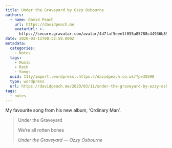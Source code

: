 ```yaml
---
title: Under the Graveyard by Ozzy Osbourne
authors:
  - name: David Peach
    url: https://davidpeach.me
    avatarUrl: >-
      https://secure.gravatar.com/avatar/4d7faf5eee1f055a85788c44936b8995eaab6dfb004e7854ec747ccb272e91ee?s=96&d=mm&r=g
date: 2020-03-11T00:32:59.000Z
metadata:
  categories:
    - Notes
  tags:
    - Music
    - Rock
    - Songs
  uuid: 11ty/import::wordpress::https://davidpeach.co.uk/?p=35590
  type: wordpress
  url: https://davidpeach.me/2020/03/11/under-the-graveyard-by-ozzy-osbourne/
tags:
  - notes
---
```

My favourite song from his new album, ‘Ordinary Man’.

> Under the Graveyard
> 
> We’re all rotten bones
> 
> <cite>Under the Graveyard — Ozzy Osbourne</cite>